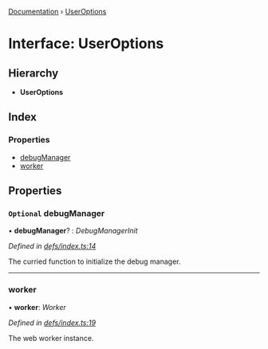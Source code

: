 [Documentation](../README.md) › [UserOptions](useroptions.md)

# Interface: UserOptions

## Hierarchy

* **UserOptions**

## Index

### Properties

* [debugManager](useroptions.md#optional-debugmanager)
* [worker](useroptions.md#worker)

## Properties

### `Optional` debugManager

• **debugManager**? : *DebugManagerInit*

*Defined in [defs/index.ts:14](https://github.com/badbatch/graphql-box/blob/3b7b4f2/packages/worker-client/src/defs/index.ts#L14)*

The curried function to initialize the debug manager.

___

###  worker

• **worker**: *Worker*

*Defined in [defs/index.ts:19](https://github.com/badbatch/graphql-box/blob/3b7b4f2/packages/worker-client/src/defs/index.ts#L19)*

The web worker instance.
